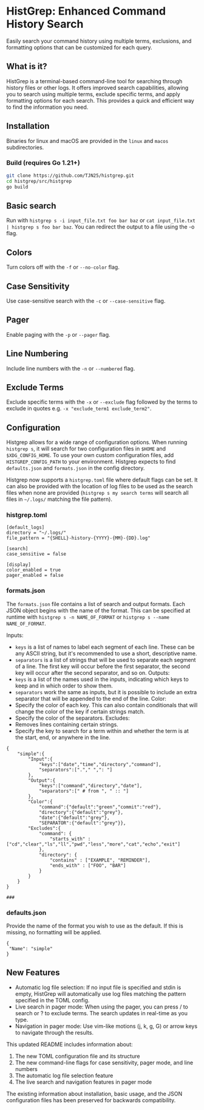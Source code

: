 # HistGrep: Enhanced Command History Search 
Easily search your command history using multiple terms, exclusions, and formatting
options that can be customized for each query.

## What is it?
HistGrep is a terminal-based command-line tool for searching through history files 
or other logs. It offers improved search capabilities, allowing you to search using
multiple terms, exclude specific terms, and apply formatting options for each search. This provides
a quick and efficient way to find the information you need.

## Installation

Binaries for linux and macOS are provided in the `linux` and `macos` subdirectories.

### Build (requires Go 1.21+)

```bash
git clone https://github.com/TJN25/histgrep.git
cd histgrep/src/histgrep
go build
```

## Basic search

Run with `histgrep s -i input_file.txt foo bar baz` or `cat input_file.txt | histgrep s foo bar baz`.
You can redirect the output to a file using the -o flag.

## Colors

Turn colors off with the `-f` or `--no-color` flag.

## Case Sensitivity

Use case-sensitive search with the `-c` or `--case-sensitive` flag.

## Pager

Enable paging with the `-p` or `--pager` flag.

## Line Numbering

Include line numbers with the `-n` or `--numbered` flag.

## Exclude Terms

Exclude specific terms with the `-x` or `--exclude` flag followed by the terms to exclude in quotes e.g. `-x "exclude_term1 exclude_term2"`.

## Configuration

Histgrep allows for a wide range of configuration options. When running `histgrep s`, it will search for two configuration files in `$HOME` and `$XDG_CONFIG_HOME`. To use your own custom configuration files, add `HISTGREP_CONFIG_PATH` to your environment.
Histgrep expects to find `defaults.json` and `formats.json` in the config directory.

Histgrep now supports a `histgrep.toml` file where default flags can be set. It can also be provided with the location of log files to be used as the search files when none are provided (`histgrep s my search terms` will search all files in `~/.logs/` matching the file pattern).

### histgrep.toml
```
[default_logs]
directory = "~/.logs/"
file_pattern = "{SHELL}-history-{YYYY}-{MM}-{DD}.log"

[search]
case_sensitive = false

[display]
color_enabled = true
pager_enabled = false
```

### formats.json
The `formats.json` file contains a list of search and output formats. Each JSON object
begins with the name of the format. This can be specified at runtime with 
`histgrep s -n NAME_OF_FORMAT` or `histgrep s --name NAME_OF_FORMAT`.

Inputs:
   -	`keys` is a list of names to label each segment of each line. These can be any ASCII string, but it's recommended to use a short, descriptive name.
   -	`separators` is a list of strings that will be used to separate each segment of a line. The first key will occur before the first separator, the second key will occur after the second separator, and so on.
Outputs:
   -	`keys` is a list of the names used in the inputs, indicating which keys to keep and in which order to show them.
   -	`separators` work the same as inputs, but it is possible to include an extra separator that will be appended to the end of the line.
Color:
   -	Specify the color of each key. This can also contain conditionals that will change the color of the key if certain strings match.
   -	Specify the color of the separators.
Excludes:
   -	Removes lines containing certain strings.
   -	Specify the key to search for a term within and whether the term is at the start, end, or anywhere in the line.
```
{
    "simple":{
        "Input":{
            "keys":["date","time","directory","command"],
            "separators":["."," ",": "]
        },
        "Output":{
            "keys":["command","directory","date"],
            "separators":[" # from ", " :: "]
        },
        "Color":{
            "command":{"default":"green","commit":"red"},
            "directory":{"default":"grey"},
            "date":{"default":"grey"},
            "SEPARATOR":{"default":"grey"}},
        "Excludes":{
            "command": {
                "starts_with" : ["cd","clear","ls","ll","pwd","less","more","cat","echo","exit"]
            },
            "directory": {
                "contains" : ["EXAMPLE", "REMINDER"],
                "ends_with" : ["FOO", "BAR"]
            }
        }
    }
}

###

```

### defaults.json
Provide the name of the format you wish to use as the default. If this is missing, no formatting will be applied.
```
{
 "Name": "simple"
}
```

## New Features
- Automatic log file selection: If no input file is specified and stdin is empty, HistGrep will automatically use log files matching the pattern specified in the TOML config.
- Live search in pager mode: When using the pager, you can press / to search or ? to exclude terms. The search updates in real-time as you type.
- Navigation in pager mode: Use vim-like motions (j, k, g, G) or arrow keys to navigate through the results.

This updated README includes information about:
1. The new TOML configuration file and its structure
2. The new command-line flags for case sensitivity, pager mode, and line numbers
3. The automatic log file selection feature
4. The live search and navigation features in pager mode

The existing information about installation, basic usage, and the JSON configuration files has been preserved for backwards compatibility.
